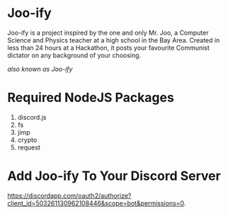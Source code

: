 # Joo-ify
Joo-ify is a project inspired by the one and only Mr. Joo, a Computer Science and Physics teacher at a high school in the Bay Area. Created in less than 24 hours at a Hackathon, it posts your favourite Communist dictator on any background of your choosing.

*also known as Joo-ify*

# Required NodeJS Packages
1. discord.js
2. fs
3. jimp
4. crypto
5. request

# Add Joo-ify To Your Discord Server
https://discordapp.com/oauth2/authorize?client_id=503261130962108446&scope=bot&permissions=0.
